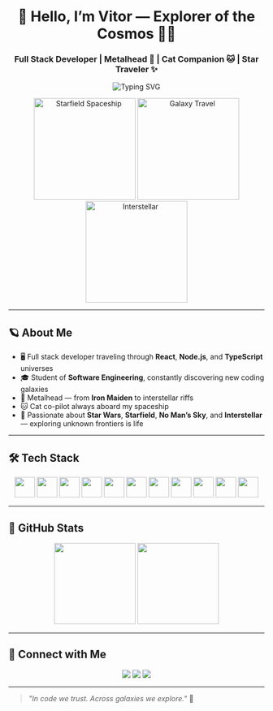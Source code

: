<h1 align="center">🌌 Hello, I’m Vitor — Explorer of the Cosmos 👨‍🚀</h1>
<h3 align="center">Full Stack Developer | Metalhead 🤘 | Cat Companion 🐱 | Star Traveler ✨</h3>

<p align="center">
  <img src="https://readme-typing-svg.demolab.com?font=Fira+Code&size=22&pause=1000&color=00F7FF&center=true&vCenter=true&width=500&lines=Charting+the+universe+of+code;React+%7C+Node.js+%7C+TypeScript;Always+exploring+new+worlds!" alt="Typing SVG" />
</p>

<p align="center">
  <img src="https://media.giphy.com/media/3o6ZtpxSZbQRRnwCKQ/giphy.gif" width="200" alt="Starfield Spaceship"/>
  <img src="https://media.giphy.com/media/xTiTnHv1h1eU9kU0Hq/giphy.gif" width="200" alt="Galaxy Travel"/>
  <img src="https://media.giphy.com/media/l4pTdcifS6F6i5mPC/giphy.gif" width="200" alt="Interstellar"/>
</p>

---

## 🪐 About Me

- 🖥️ Full stack developer traveling through **React**, **Node.js**, and **TypeScript** universes  
- 🎓 Student of **Software Engineering**, constantly discovering new coding galaxies  
- 🤘 Metalhead — from **Iron Maiden** to interstellar riffs  
- 🐱 Cat co-pilot always aboard my spaceship  
- 🚀 Passionate about **Star Wars**, **Starfield**, **No Man’s Sky**, and **Interstellar** — exploring unknown frontiers is life  

---

## 🛠️ Tech Stack

<p align="center">
  <img src="https://cdn.jsdelivr.net/gh/devicons/devicon/icons/react/react-original.svg" width="40" height="40"/>
  <img src="https://cdn.jsdelivr.net/gh/devicons/devicon/icons/nodejs/nodejs-original.svg" width="40" height="40"/>
  <img src="https://cdn.jsdelivr.net/gh/devicons/devicon/icons/typescript/typescript-original.svg" width="40" height="40"/>
  <img src="https://cdn.jsdelivr.net/gh/devicons/devicon/icons/javascript/javascript-original.svg" width="40" height="40"/>
  <img src="https://cdn.jsdelivr.net/gh/devicons/devicon/icons/html5/html5-original.svg" width="40" height="40"/>
  <img src="https://cdn.jsdelivr.net/gh/devicons/devicon/icons/css3/css3-original.svg" width="40" height="40"/>
  <img src="https://cdn.jsdelivr.net/gh/devicons/devicon/icons/python/python-original.svg" width="40" height="40"/>
  <img src="https://cdn.jsdelivr.net/gh/devicons/devicon/icons/java/java-original.svg" width="40" height="40"/>
  <img src="https://cdn.jsdelivr.net/gh/devicons/devicon/icons/mysql/mysql-original.svg" width="40" height="40"/>
  <img src="https://cdn.jsdelivr.net/gh/devicons/devicon/icons/git/git-original.svg" width="40" height="40"/>
  <img src="https://cdn.jsdelivr.net/gh/devicons/devicon/icons/linux/linux-original.svg" width="40" height="40"/>
</p>

---

## 🌌 GitHub Stats

<p align="center">
  <img src="https://github-readme-stats.vercel.app/api?username=vitto2099&show_icons=true&theme=dracula" height="160"/>
  <img src="https://github-readme-stats.vercel.app/api/top-langs/?username=vitto2099&layout=compact&theme=dracula" height="160"/>
</p>

---

## 🌠 Connect with Me

<p align="center">
  <a href="https://www.linkedin.com/in/vitor-camargo-kunicki-6a426920b/" target="_blank"><img src="https://img.shields.io/badge/-LinkedIn-%230077B5?style=for-the-badge&logo=linkedin&logoColor=white" /></a>
  <a href="mailto:vck987123@gmail.com"><img src="https://img.shields.io/badge/-Email-%23333?style=for-the-badge&logo=gmail&logoColor=white" /></a>
  <a href="https://www.instagram.com/vittogoespunk/" target="_blank"><img src="https://img.shields.io/badge/-Instagram-E4405F?style=for-the-badge&logo=instagram&logoColor=white" /></a>
</p>

---

> *"In code we trust. Across galaxies we explore."* 🚀
